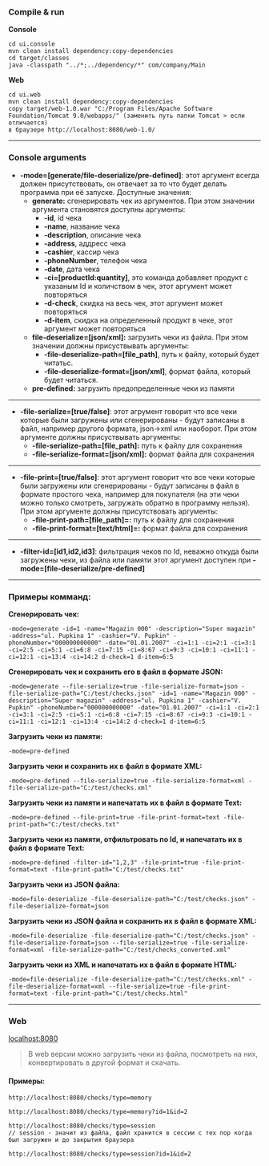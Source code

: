 ### Compile & run
**Console**
```
cd ui.console
mvn clean install dependency:copy-dependencies
cd target/classes
java -classpath "../*;../dependency/*" com/company/Main
```

**Web**
```
cd ui.web
mvn clean install dependency:copy-dependencies
copy target/web-1.0.war "C:/Program Files/Apache Software Foundation/Tomcat 9.0/webapps/" (заменить путь папки Tomcat > если отличается)
в браузере http://localhost:8080/web-1.0/
```
---
### Console arguments
- **-mode=[generate/file-deserialize/pre-defined]**: этот аргумент всегда должен присутствовать, он отвечает за то что будет делать программа при её запуске. Доступные значения:
    - **generate:** сгенерировать чек из аргументов. При этом значении аргумента становятся доступны аргументы:
        - **-id**, id чека 
        - **-name**, название чека
        - **-description**, описание чека
        - **-address**, аддресс чека
        - **-cashier**, кассир чека
        - **-phoneNumber**, телефон чека
        - **-date**, дата чека
        - **-ci=[productId:quantity]**, это команда добавляет продукт с указаным Id и количством в чек, этот аргумент может повторяться 
        - **-d-check**, скидка на весь чек, этот аргумент может повторяться
        - **-d-item**, скидка на определенный продукт в чеке, этот аргумент может повторяться
    - **file-deserialize=[json/xml]:** загрузить чеки из файла. При этом значении должны присуствывать аргументы:
        - **-file-deserialize-path=[file_path]**, путь к файлу, который будет читатьс.
        - **-file-deserialize-format=[json/xml]**, формат файла, который будет читаться.
    -  **pre-defined:** загрузить предопределенные чеки из памяти
___
- **-file-serialize=[true/false]**: этот агрумент говорит что все чеки которые были загружены или сгенерированы - будут записаны в файл, например другого формата, json->xml или наоборот.
При этом аргументе должны присуствывать аргументы:
    - **-file-serialize-path=[file_path]:** путь к файлу для сохранения
	- **-file-serialize-format=[json/xml]:** формат файла для сохранения
---
- **-file-print=[true/false]**: этот аргумент говорит что все чеки которые были загружены или сгенерированы - будут записаны в файл в формате простого чека, например для покупателя (на эти чеки можно только смотреть, загружать обратно в программу нельзя). При этом аргументе должны присутствовать аргументы:
    - **-file-print-path=[file_path]=:** путь к файлу для сохранения
    - **-file-print-format=[text/html]=:** формат файла для сохранения
---
- **-filter-id=[id1,id2,id3]**: фильтрация чеков по Id, неважно откуда были загружены чеки, из файла или памяти
		этот аргумент доступен при **-mode=[file-deserialize/pre-defined]**
---

### Примеры комманд:
**Сгенерировать чек:**
```
-mode=generate -id=1 -name="Magazin 000" -description="Super magazin" -address="ul. Pupkina 1" -cashier="V. Pupkin" -phoneNumber="000000000000" -date="01.01.2007" -ci=1:1 -ci=2:1 -ci=3:1 -ci=2:5 -ci=5:1 -ci=6:8 -ci=7:15 -ci=8:67 -ci=9:3 -ci=10:1 -ci=11:1 -ci=12:1 -ci=13:4 -ci=14:2 d-check=1 d-item=6:5
```
	
**Сгенерировать чек и сохранить его в файл в формате JSON:**
```
-mode=generate --file-serialize=true -file-serialize-format=json -file-serialize-path="C:/test/checks.json" -id=1 -name="Magazin 000" -description="Super magazin" -address="ul. Pupkina 1" -cashier="V. Pupkin" -phoneNumber="000000000000" -date="01.01.2007" -ci=1:1 -ci=2:1 -ci=3:1 -ci=2:5 -ci=5:1 -ci=6:8 -ci=7:15 -ci=8:67 -ci=9:3 -ci=10:1 -ci=11:1 -ci=12:1 -ci=13:4 -ci=14:2 d-check=1 d-item=6:5
```

**Загрузить чеки из памяти:**
```
-mode=pre-defined
```

**Загрузить чеки и сохранить их в файл в формате XML:**
```
-mode=pre-defined --file-serialize=true -file-serialize-format=xml -file-serialize-path="C:/test/checks.xml"
```

**Загрузить чеки из памяти и напечатать их в файл в формате Text:**
```
-mode=pre-defined --file-print=true -file-print-format=text -file-print-path="C:/test/checks.txt"
```

**Загрузить чеки из памяти, отфильтровать по Id, и напечатать их в файл в формате Text:**
```
-mode=pre-defined -filter-id="1,2,3" -file-print=true -file-print-format=text -file-print-path="C:/test/checks.txt"
```

**Загрузить чеки из JSON файла:**
```
-mode=file-deserialize -file-deserialize-path="C:/test/checks.json" -file-deserialize-format=json
```
		
**Загрузить чеки из JSON файла и сохранить их в файл в формате XML:**
```
-mode=file-deserialize -file-deserialize-path="C:/test/checks.json" -file-deserialize-format=json --file-serialize=true -file-serialize-format=xml -file-serialize-path="C:/test/checks_converted.xml"
```

**Загрузить чеки из XML и напечатать их в файл в формате HTML:**
```
-mode=file-deserialize -file-deserialize-path="C:/test/checks.xml" -file-deserialize-format=xml --file-serialize=true -file-print-format=text -file-print-path="C:/test/checks.html"
```
---
### Web
[localhost:8080](http://localhost:8080/)
> В web версии можно загрузить чеки из файла, посмотреть на них, конвертировать в другой формат и скачать.
 
#### Примеры:
```
http://localhost:8080/checks/type=memory
```
```
http://localhost:8080/checks/type=memory?id=1&id=2
```
```
http://localhost:8080/checks/type=session
// session - значит из файла, файл хранится в сессии с тех пор когда был загружен и до закрытия браузера
```
```
http://localhost:8080/checks/type=session?id=1&id=2
```
	